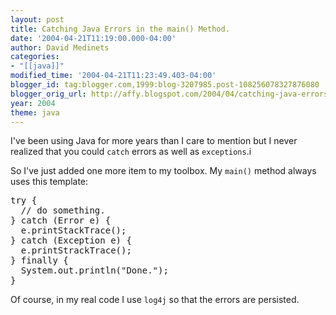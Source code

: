 ```yaml
---
layout: post
title: Catching Java Errors in the main() Method.
date: '2004-04-21T11:19:00.000-04:00'
author: David Medinets
categories:
- "[[java]]"
modified_time: '2004-04-21T11:23:49.403-04:00'
blogger_id: tag:blogger.com,1999:blog-3207985.post-108256078327876080
blogger_orig_url: http://affy.blogspot.com/2004/04/catching-java-errors-in-main-method.md
year: 2004
theme: java
---
```


I've been using Java for more years than I care to mention but I never realized that you could <code>catch</code> errors
as well as <code>exceptions</code>.i


So I've just added one more item to my toolbox. My <code>main()</code> method always uses this template:

<pre>
try {
  // do something.
} catch (Error e) {
  e.printStackTrace();
} catch (Exception e) {
  e.printStrackTrace();
} finally {
  System.out.println("Done.");
}
</pre>
<p>Of course, in my real code I use <code>log4j</code> so that the errors are persisted.</p>